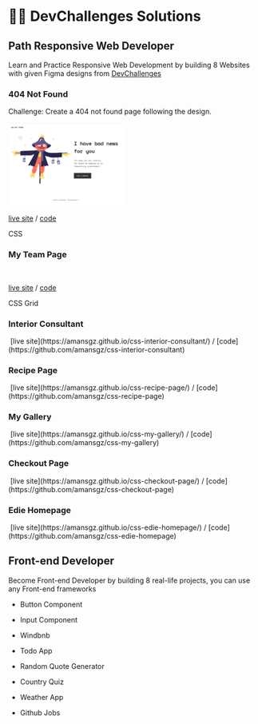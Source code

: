 # 👩‍💻 DevChallenges Solutions

## Path Responsive Web Developer

Learn and Practice Responsive Web Development by building 8 Websites with given Figma designs from [DevChallenges](https://devchallenges.io/paths/responsive-web-developer)


### **404 Not Found**    
Challenge: Create a 404 not found page following the design.    

<img src= "https://github.com/amansgz/css-404-not-found/blob/df29c20b7d830920f7526bf537f0d091de4d8f59/assets/preview.png" title= "404 not found" alt= "404 not found" width= "230">      

[live site](https://amansgz.github.io/css-404-not-found/) / [code](https://github.com/amansgz/css-404-not-found)     

CSS
  

### **My Team Page**

<img src= "" title= "" alt= "" width= "230">      

[live site](https://amansgz.github.io/css-my-team-page/) / [code](https://github.com/amansgz/css-my-team-page) 

CSS Grid

### **Interior Consultant**  

<img src= "" title= "" alt= "" width= "230">      
[live site](https://amansgz.github.io/css-interior-consultant/) / [code](https://github.com/amansgz/css-interior-consultant)

### **Recipe Page**  

<img src= "" title= "" alt= "" width= "230">      
[live site](https://amansgz.github.io/css-recipe-page/) / [code](https://github.com/amansgz/css-recipe-page)

### **My Gallery**  

<img src= "" title= "" alt= "" width= "230">      
[live site](https://amansgz.github.io/css-my-gallery/) / [code](https://github.com/amansgz/css-my-gallery)

### **Checkout Page**  

<img src= "" title= "" alt= "" width= "230">      
[live site](https://amansgz.github.io/css-checkout-page/) / [code](https://github.com/amansgz/css-checkout-page)

### **Edie Homepage**   

<img src= "" title= "" alt= "" width= "230">      
[live site](https://amansgz.github.io/css-edie-homepage/) / [code](https://github.com/amansgz/css-edie-homepage)

## Front-end Developer    

Become Front-end Developer by building 8 real-life projects, you can use any Front-end frameworks

- Button Component

- Input Component

- Windbnb

- Todo App

- Random Quote Generator

- Country Quiz

- Weather App

- Github Jobs
